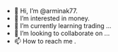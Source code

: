 - 👋 Hi, I’m @arminak77.
- 👀 I’m interested in money.
- 🌱 I’m currently learning trading ...
- 💞️ I’m looking to collaborate on ...
- 📫 How to reach me .

<!---
arminak77/arminak77 is a ✨ special ✨ repository because its `README.md` (this file) appears on your GitHub profile.
You can click the Preview link to take a look at your changes.
--->
